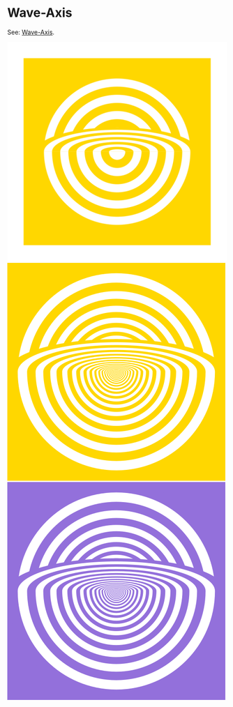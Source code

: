 # Wave-Axis

See: [Wave-Axis](https://github.com/silky/fashion/issues/163).

![](./images/a.svg)
![](./images/a.png)
![](./images/b.png)

